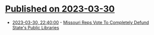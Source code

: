# [Published on 2023-03-30](index.md)

* [2023-03-30, 22:40:00](https://news.slashdot.org/story/23/03/30/2122247/missouri-reps-vote-to-completely-defund-states-public-libraries?utm_source=rss1.0mainlinkanon&utm_medium=feed) - [Missouri Reps Vote To Completely Defund State's Public Libraries](https://news.slashdot.org/story/23/03/30/2122247/missouri-reps-vote-to-completely-defund-states-public-libraries?utm_source=rss1.0mainlinkanon&utm_medium=feed)
